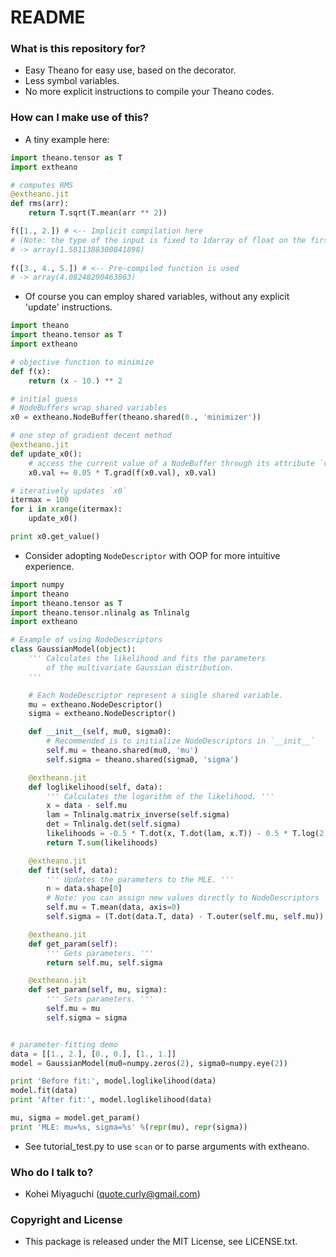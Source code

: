 # README #

### What is this repository for? ###

* Easy Theano for easy use, based on the decorator.
* Less symbol variables.
* No more explicit instructions to compile your Theano codes.

### How can I make use of this? ###

* A tiny example here:  
```python
import theano.tensor as T  
import extheano  

# computes RMS
@extheano.jit
def rms(arr):
    return T.sqrt(T.mean(arr ** 2))

f([1., 2.]) # <-- Implicit compilation here
# (Note: the type of the input is fixed to 1darray of float on the first call)  
# -> array(1.5811388300841898)  
  
f([3., 4., 5.]) # <-- Pre-compiled function is used  
# -> array(4.08248290463863)  
```  
  
* Of course you can employ shared variables, without any explicit 'update' instructions.  
```python
import theano
import theano.tensor as T
import extheano

# objective function to minimize
def f(x):
    return (x - 10.) ** 2

# initial guess
# NodeBuffers wrap shared variables
x0 = extheano.NodeBuffer(theano.shared(0., 'minimizer'))

# one step of gradient decent method
@extheano.jit
def update_x0():
    # access the current value of a NodeBuffer through its attribute `val`
    x0.val += 0.05 * T.grad(f(x0.val), x0.val)

# iteratively updates `x0`
itermax = 100
for i in xrange(itermax):
    update_x0()

print x0.get_value()
```

* Consider adopting `NodeDescriptor` with OOP for more intuitive experience.  
```python
import numpy
import theano
import theano.tensor as T
import theano.tensor.nlinalg as Tnlinalg
import extheano

# Example of using NodeDescriptors
class GaussianModel(object):
    ''' Calculates the likelihood and fits the parameters
        of the multivariate Gaussian distribution.
    '''

    # Each NodeDescriptor represent a single shared variable.
    mu = extheano.NodeDescriptor()
    sigma = extheano.NodeDescriptor()

    def __init__(self, mu0, sigma0):
        # Recommended is to initialize NodeDescriptors in `__init__`
        self.mu = theano.shared(mu0, 'mu')
        self.sigma = theano.shared(sigma0, 'sigma')

    @extheano.jit
    def loglikelihood(self, data):
        ''' Calculates the logarithm of the likelihood. '''
        x = data - self.mu
        lam = Tnlinalg.matrix_inverse(self.sigma)
        det = Tnlinalg.det(self.sigma)
        likelihoods = -0.5 * T.dot(x, T.dot(lam, x.T)) - 0.5 * T.log(2. * numpy.pi * det)
        return T.sum(likelihoods)

    @extheano.jit
    def fit(self, data):
        ''' Updates the parameters to the MLE. '''
        n = data.shape[0]
        # Note: you can assign new values directly to NodeDescriptors
        self.mu = T.mean(data, axis=0)
        self.sigma = (T.dot(data.T, data) - T.outer(self.mu, self.mu)) / n

    @extheano.jit
    def get_param(self):
        ''' Gets parameters. '''
        return self.mu, self.sigma

    @extheano.jit
    def set_param(self, mu, sigma):
        ''' Sets parameters. '''
        self.mu = mu
        self.sigma = sigma


# parameter-fitting demo
data = [[1., 2.], [0., 0.], [1., 1.]]
model = GaussianModel(mu0=numpy.zeros(2), sigma0=numpy.eye(2))

print 'Before fit:', model.loglikelihood(data)
model.fit(data)
print 'After fit:', model.loglikelihood(data)

mu, sigma = model.get_param()
print 'MLE: mu=%s, sigma=%s' %(repr(mu), repr(sigma)) 
```
  
* See tutorial\_test.py to use `scan` or to parse arguments with extheano.

### Who do I talk to? ###

* Kohei Miyaguchi (quote.curly@gmail.com)

### Copyright and License ###

* This package is released under the MIT License, see LICENSE.txt.
